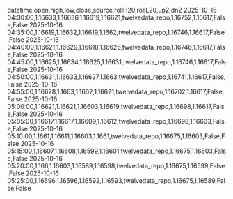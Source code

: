 datetime,open,high,low,close,source,rollH20,rollL20,up2,dn2
2025-10-16 04:30:00,1.16633,1.16636,1.16619,1.16621,twelvedata_repo,1.16752,1.16617,False,False
2025-10-16 04:35:00,1.16619,1.16632,1.16619,1.1662,twelvedata_repo,1.16746,1.16617,False,False
2025-10-16 04:40:00,1.16621,1.16629,1.16618,1.16626,twelvedata_repo,1.16746,1.16617,False,False
2025-10-16 04:45:00,1.16625,1.16634,1.16625,1.16631,twelvedata_repo,1.16746,1.16617,False,False
2025-10-16 04:50:00,1.16631,1.16633,1.16627,1.1663,twelvedata_repo,1.16741,1.16617,False,False
2025-10-16 04:55:00,1.16628,1.1663,1.1662,1.16621,twelvedata_repo,1.16702,1.16617,False,False
2025-10-16 05:00:00,1.16621,1.16621,1.16603,1.16619,twelvedata_repo,1.16698,1.16617,False,False
2025-10-16 05:05:00,1.16617,1.16617,1.16609,1.16612,twelvedata_repo,1.16698,1.16603,False,False
2025-10-16 05:10:00,1.1661,1.16611,1.16603,1.1661,twelvedata_repo,1.16675,1.16603,False,False
2025-10-16 05:15:00,1.16607,1.16608,1.16599,1.16601,twelvedata_repo,1.16675,1.16603,False,False
2025-10-16 05:20:00,1.166,1.16603,1.16589,1.16598,twelvedata_repo,1.16675,1.16599,False,False
2025-10-16 05:25:00,1.16596,1.16596,1.16592,1.16593,twelvedata_repo,1.16675,1.16589,False,False
